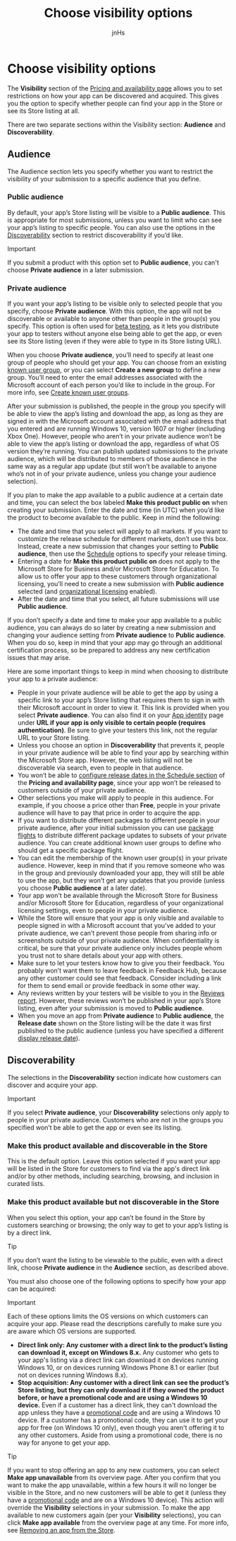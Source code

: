 ﻿---
author: jnHs
Description: TSet restrictions on how your app can be discovered and acquired, including whether people can find your app in the Store or see its Store listing at all.
title: Choose visibility options
ms.author: wdg-dev-content
ms.date: 03/28/2018
ms.topic: article
ms.prod: windows
ms.technology: uwp
keywords: windows 10, uwp, visibility, private audience, available, discoverable
ms.localizationpriority: high
---

# Choose visibility options


The **Visibility** section of the [Pricing and availability page](set-app-pricing-and-availability.md) allows you to set restrictions on how your app can be discovered and acquired. This gives you the option to specify whether people can find your app in the Store or see its Store listing at all.

There are two separate sections within the Visibility section: **Audience** and **Discoverability**. 

## Audience

The Audience section lets you specify whether you want to restrict the visibility of your submission to a specific audience that you define.


### Public audience

By default, your app’s Store listing will be visible to a **Public audience**. This is appropriate for most submissions, unless you want to limit who can see your app’s listing to specific people. You can also use the options in the [Discoverability](#discoverability) section to restrict discoverability if you’d like.

> [!IMPORTANT]
> If you submit a product with this option set to **Public audience**, you can't choose **Private audience** in a later submission.


### Private audience

If you want your app’s listing to be visible only to selected people that you specify, choose **Private audience**. With this option, the app will not be discoverable or available to anyone other than people in the group(s) you specify. This option is often used for [beta testing](beta-testing-and-targeted-distribution.md), as it lets you distribute your app to testers without anyone else being able to get the app, or even see its Store listing (even if they were able to type in its Store listing URL).

When you choose **Private audience**, you’ll need to specify at least one group of people who should get your app. You can choose from an existing [known user group](create-known-user-groups.md), or you can select **Create a new group** to define a new group. You’ll need to enter the email addresses associated with the Microsoft account of each person you’d like to include in the group. For more info, see [Create known user groups](create-known-user-groups.md).

After your submission is published, the people in the group you specify will be able to view the app’s listing and download the app, as long as they are signed in with the Microsoft account associated with the email address that you entered and are running Windows 10, version 1607 or higher (including Xbox One). However, people who aren’t in your private audience won’t be able to view the app’s listing or download the app, regardless of what OS version they’re running. You can publish updated submissions to the private audience, which will be distributed to members of those audience in the same way as a regular app update (but still won’t be available to anyone who’s not in of your private audience, unless you change your audience selection). 

If you plan to make the app available to a public audience at a certain date and time, you can select the box labeled **Make this product public on** when creating your submission. Enter the date and time (in UTC) when you’d like the product to become available to the public. Keep in mind the following:

- The date and time that you select will apply to all markets. If you want to customize the release schedule for different markets, don’t use this box. Instead, create a new submission that changes your setting to **Public audience**, then use the [Schedule](configure-precise-release-scheduling.md) options to specify your release timing.
- Entering a date for **Make this product public on** does not apply to the Microsoft Store for Business and/or Microsoft Store for Education. To allow us to offer your app to these customers through organizational licensing, you’ll need to create a new submission with **Public audience** selected (and [organizational licensing](organizational-licensing.md) enabled).
- After the date and time that you select, all future submissions will use **Public audience**.

If you don’t specify a date and time to make your app available to a public audience, you can always do so later by creating a new submission and changing your audience setting from **Private audience** to **Public audience**. When you do so, keep in mind that your app may go through an additional certification process, so be prepared to address any new certification issues that may arise. 

Here are some important things to keep in mind when choosing to distribute your app to a private audience:
- People in your private audience will be able to get the app by using a specific link to your app’s Store listing that requires them to sign in with their Microsoft account in order to view it. This link is provided when you select **Private audience**. You can also find it on your [App identity](view-app-identity-details.md) page under **URL if your app is only visible to certain people (requires authentication)**. Be sure to give your testers this link, not the regular URL to your Store listing.  
- Unless you choose an option in **Discoverability** that prevents it, people in your private audience will be able to find your app by searching within the Microsoft Store app. However, the web listing will not be discoverable via search, even to people in that audience. 
- You won’t be able to [configure release dates in the Schedule section](configure-precise-release-scheduling.md) of the **Pricing and availability page**, since your app won’t be released to customers outside of your private audience.
- Other selections you make will apply to people in this audience. For example, if you choose a price other than **Free**, people in your private audience will have to pay that price in order to acquire the app. 
- If you want to distribute different packages to different people in your private audience, after your initial submission you can use [package flights](package-flights.md) to distribute different package updates to subsets of your private audience. You can create additional known user groups to define who should get a specific package flight.
- You can edit the membership of the known user group(s) in your private audience. However, keep in mind that if you remove someone who was in the group and previously downloaded your app, they will still be able to use the app, but they won’t get any updates that you provide (unless you choose **Public audience** at a later date).
- Your app won't be available through the Microsoft Store for Business and/or Microsoft Store for Education, regardless of your organizational licensing settings, even to people in your private audience.
- While the Store will ensure that your app is only visible and available to people signed in with a Microsoft account that you’ve added to your private audience, we can’t prevent those people from sharing info or screenshots outside of your private audience. When confidentiality is critical, be sure that your private audience only includes people whom you trust not to share details about your app with others.
- Make sure to let your testers know how to give you their feedback. You probably won’t want them to leave feedback in Feedback Hub, because any other customer could see that feedback. Consider including a link for them to send email or provide feedback in some other way.
- Any reviews written by your testers will be visible to you in the [Reviews report](reviews-report.md). However, these reviews won’t be published in your app’s Store listing, even after your submission is moved to **Public audience**.  
- When you move an app from **Private audience** to **Public audience**, the **Release date** shown on the Store listing will be the date it was first published to the public audience (unless you have specified a different [display release date](set-app-pricing-and-availability.md#display-release-date)).

## Discoverability

The selections in the **Discoverability** section indicate how customers can discover and acquire your app. 

> [!IMPORTANT]
> If you select **Private audience**, your **Discoverability** selections only apply to people in your private audience. Customers who are not in the groups you specified won’t be able to get the app or even see its listing. 


### Make this product available and discoverable in the Store

This is the default option. Leave this option selected if you want your app will be listed in the Store for customers to find via the app's direct link and/or by other methods, including searching, browsing, and inclusion in curated lists. 

### Make this product available but not discoverable in the Store

When you select this option, your app can’t be found in the Store by customers searching or browsing; the only way to get to your app’s listing is by a direct link. 

> [!TIP]
> If you don’t want the listing to be viewable to the public, even with a direct link, choose **Private audience** in the **Audience** section, as described above.

You must also choose one of the following options to specify how your app can be acquired:


>[!IMPORTANT]
> Each of these options limits the OS versions on which customers can acquire your app. Please read the descriptions carefully to make sure you are aware which OS versions are supported. 

- **Direct link only: Any customer with a direct link to the product’s listing can download it, except on Windows 8.x.** Any customer who gets to your app's listing via a direct link can download it on devices running Windows 10, or on devices running Windows Phone 8.1 or earlier (but not on devices running Windows 8.x).
- **Stop acquisition: Any customer with a direct link can see the product’s Store listing, but they can only download it if they owned the product before, or have a promotional code and are using a Windows 10 device.** Even if a customer has a direct link, they can't download the app unless they have a [promotional code](generate-promotional-codes.md) and are using a Windows 10 device. If a customer has a promotional code, they can use it to get your app for free (on Windows 10 only), even though you aren't offering it to any other customers. Aside from using a promotional code, there is no way for anyone to get your app.

> [!TIP]
> If you want to stop offering an app to any new customers, you can select **Make app unavailable** from its overview page. After you confirm that you want to make the app unavailable, within a few hours it will no longer be visible in the Store, and no new customers will be able to get it (unless they have a [promotional code](generate-promotional-codes.md) and are on a Windows 10 device). This action will override the **Visibility** selections in your submission. To make the app available to new customers again (per your **Visibility** selections), you can click **Make app available** from the overview page at any time. For more info, see [Removing an app from the Store](guidance-for-app-package-management.md#removing-an-app-from-the-store).




